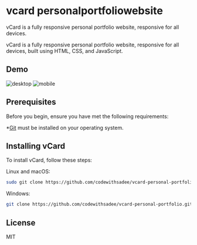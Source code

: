 # vcard personalportfoliowebsite
vCard is a fully responsive personal portfolio website, responsive for all devices.


vCard is a fully responsive personal portfolio website, responsive for all devices, built using HTML, CSS, and JavaScript.

## Demo
![desktop](https://github.com/user-attachments/assets/4c353a4c-c111-41e4-8d6a-cccb35ba3967)
![mobile](https://github.com/user-attachments/assets/7808b8f5-ae30-4d78-9e5b-6c8bae5090b8)

## Prerequisites

Before you begin, ensure you have met the following requirements:

*[Git](https://git-scm.com/downloads "Download Git") must be installed on your operating system.

## Installing vCard

To install vCard, follow these steps:

Linux and macOS: 
```bash
sudo git clone https://github.com/codewithsadee/vcard-personal-portfolio.git
```
Windows: 

```bash
git clone https://github.com/codewithsadee/vcard-personal-portfolio.git
```

## License

MIT
